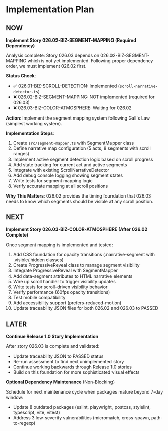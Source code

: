 # Implementation Plan

## NOW

**Implement Story 026.02-BIZ-SEGMENT-MAPPING (Required Dependency)**

Analysis complete: Story 026.03 depends on 026.02-BIZ-SEGMENT-MAPPING which is not yet implemented. Following proper dependency order, we must implement 026.02 first.

**Status Check**:
- ✅ 026.01-BIZ-SCROLL-DETECTION: Implemented (`scroll-narrative-detector.ts`)
- ❌ 026.02-BIZ-SEGMENT-MAPPING: NOT implemented (required for 026.03)
- ❌ 026.03-BIZ-COLOR-ATMOSPHERE: Waiting for 026.02

**Action**: Implement the segment mapping system following Gall's Law (simplest working system).

**Implementation Steps**:
1. Create `src/segment-mapper.ts` with SegmentMapper class
2. Define narrative map configuration (5 acts, 8 segments with scroll ranges)
3. Implement active segment detection logic based on scroll progress
4. Add state tracking for current act and active segments
5. Integrate with existing ScrollNarrativeDetector
6. Add debug console logging showing segment states
7. Write tests for segment mapping logic
8. Verify accurate mapping at all scroll positions

**Why This Matters**: 026.02 provides the timing foundation that 026.03 needs to know which segments should be visible at any scroll position.

## NEXT

**Implement Story 026.03-BIZ-COLOR-ATMOSPHERE (After 026.02 Complete)**

Once segment mapping is implemented and tested:

1. Add CSS foundation for opacity transitions (.narrative-segment with .visible/.hidden classes)
2. Create ProgressiveReveal class to manage segment visibility
3. Integrate ProgressiveReveal with SegmentMapper
4. Add data-segment attributes to HTML narrative elements
5. Wire up scroll handler to trigger visibility updates  
6. Write tests for scroll-driven visibility behavior
7. Verify performance (60fps opacity transitions)
8. Test mobile compatibility  
9. Add accessibility support (prefers-reduced-motion)
10. Update traceability JSON files for both 026.02 and 026.03 to PASSED

## LATER

**Continue Release 1.0 Story Implementation**

After story 026.03 is complete and validated:
- Update traceability JSON to PASSED status
- Re-run assessment to find next unimplemented story
- Continue working backwards through Release 1.0 stories
- Build on this foundation for more sophisticated visual effects

**Optional Dependency Maintenance** (Non-Blocking)

Schedule for next maintenance cycle when packages mature beyond 7-day window:
- Update 8 outdated packages (eslint, playwright, postcss, stylelint, typescript, vite, vitest)
- Address 3 low-severity vulnerabilities (micromatch, cross-spawn, path-to-regexp)
